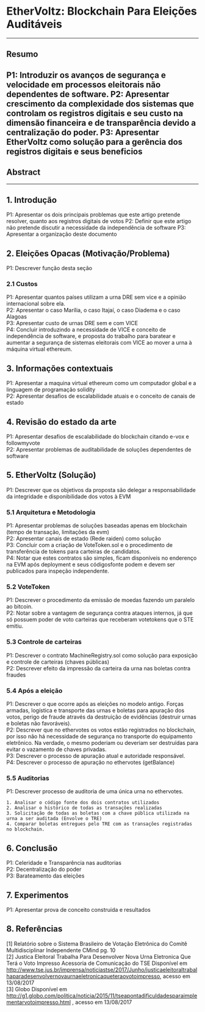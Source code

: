 # EtherVoltz: Blockchain Para Eleições Auditáveis
---
## Resumo		
P1: Introduzir os avanços de segurança e velocidade em processos eleitorais não dependentes de software.
P2: Apresentar crescimento da complexidade dos sistemas que controlam os registros digitais e seu custo na dimensão financeira e de transparência devido a centralização do poder.
P3: Apresentar EtherVoltz como solução para a gerência dos registros digitais e seus beneficios
---
## Abstract		
---
## 1. Introdução	
P1: Apresentar os dois principais problemas que este artigo pretende resolver, quanto aos registros digitais de votos
P2: Definir que este artigo não pretende discutir a necessidade da independência de software
P3: Apresentar a organização deste documento
## 2. Eleições Opacas (Motivação/Problema)	
P1: Descrever função desta seção
### 2.1 Custos		
P1: Apresentar quantos países utilizam a urna DRE sem vice e a opinião internacional sobre ela.		
P2: Apresentar o caso Marília, o caso Itajaí, o caso Diadema e o caso Alagoas		
P3: Apresentar custo de urnas DRE sem e com VICE		
P4: Concluir introduzindo a necessidade de VICE e conceito de independência de software, e proposta do trabalho para baratear e aumentar a segurança de sistemas  eleitorais com VICE ao mover a urna à máquina virtual ethereum.		
## 3. Informações contextuais		
P1: Apresentar a maquina virtual ethereum como um computador global e a linguagem de programação solidity		
P2: Apresentar desafios de escalabilidade atuais e o conceito de canais de estado		
## 4. Revisão do estado da arte		
P1: Apresentar desafios de escalabilidade do blockchain citando e-vox e followmyvote		
P2: Apresentar problemas de auditabilidade de soluções dependentes de software		
## 5. EtherVoltz (Solução)		
P1: Descrever que os objetivos da proposta são delegar a responsabilidade da integridade e disponibilidade dos votos à EVM
### 5.1 Arquitetura e Metodologia		
P1: Apresentar problemas de soluções baseadas apenas em blockchain (tempo de transação, limitações da evm)		
P2: Apresentar canais de estado (Rede raiden) como solução		
P3: Concluir com a criação de VoteToken.sol e o procedimento de transferência de tokens para carteiras de candidatos.		
P4: Notar que estes contratos são simples, ficam disponíveis no enderenço na EVM após deployment e seus códigosfonte podem e devem ser publicados para inspeção independente.		
###  5.2 VoteToken		
P1: Descrever o procedimento da emissão de moedas fazendo um paralelo ao bitcoin.		
P2: Notar sobre a vantagem de segurança contra ataques internos, já que só possuem poder de voto carteiras que receberam votetokens que o STE emitiu. 		
###  5.3 Controle de carteiras		
P1: Descrever o contrato MachineRegistry.sol como solução para exposição e controle de carteiras (chaves públicas)		
P2: Descrever efeito da impressão da carteira da urna nas boletas contra fraudes		
###  5.4 Após a eleição		
P1: Descrever o que ocorre após as eleições no modelo antigo. Forças armadas, logística e transporte das urnas e boletas para apuração dos votos, perigo de fraude através da destruição de evidências (destruir urnas e boletas não favoráveis).	
P2: Descrever que no ethervotes os votos estão registrados no blockchain, por isso não há necessidade de segurança no transporte do equipamento eletrônico. Na verdade, o mesmo poderiam ou deveriam ser destruídas para evitar o vazamento de chaves privadas.		
P3: Descrever o processo de apuração atual e autoridade responsável.		
P4: Descrever o processo de apuração no ethervotes (getBalance)		
###  5.5 Auditorias		
P1: Descrever processo de auditoria de uma única urna no ethervotes. 	
````
1. Analisar o código fonte dos dois contratos utilizados 
2. Analisar o histórico de todas as transações realizadas 
3. Solicitação de todas as boletas com a chave pública utilizada na urna a ser auditada (Envolve o TRE)
4. Comparar boletas entregues pelo TRE com as transações registradas no blockchain.		
````
## 6. Conclusão		
P1: Celeridade e Transparência nas auditorias		
P2: Decentralização do poder		
P3: Barateamento das eleições		
 		
## 7. Experimentos		
P1: Apresentar prova de conceito construida e resultados
## 8. Referências		
[1] Relatório sobre o Sistema Brasileiro de Votação Eletrônica do Comitê Multidisciplinar Independente  CMind  pg. 10		
[2] Justica Eleitoral Trabalha Para Desenvolver Nova Urna Eletronica Que Terá o Voto Impresso  Acessoria de Comunicação do TSE  Disponível em http://www.tse.jus.br/imprensa/noticiastse/2017/Junho/justicaeleitoraltrabalhaparadesenvolvernovaurnaeletronicaqueteraovotoimpresso, acesso em 13/08/2017		
[3] Globo  Disponível em http://g1.globo.com/politica/noticia/2015/11/tseapontadificuldadesparaimplementarvotoimpresso.html , acesso em 13/08/2017
